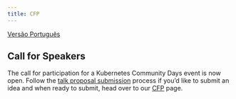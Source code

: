 ```yaml
---
title: CFP
---
```

[Versão Português](/speakers-pt_br.md)

## Call for Speakers

The call for participation for a Kubernetes Community Days event is now open.
Follow the [talk proposal submission](../cfp-pt_br.md) process if you’d like to submit an idea and when ready to submit, head over to our [CFP](https://sessionize.com/kcdams2020) page.
